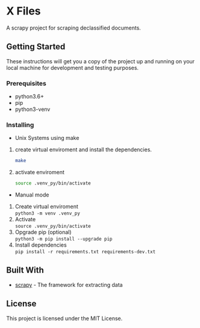 # X Files

A scrapy project for scraping declassified documents.

## Getting Started

These instructions will get you a copy of the project up and running on your local machine for development and testing purposes. 

### Prerequisites

- python3.6+
- pip
- python3-venv

### Installing

- Unix Systems using make

1. create virtual enviroment and install the dependencies.  
    ```bash
    make
    ```

2. activate enviroment
    ```bash
    source .venv_py/bin/activate
    ```

- Manual mode
1. Create virtual enviroment  
`python3 -m venv .venv_py`  
2. Activate  
`source .venv_py/bin/activate`
3. Opgrade pip (optional)   
`python3 -m pip install --upgrade pip`
4. Install dependencies  
`pip install -r requirements.txt requirements-dev.txt`


## Built With

* [scrapy](https://scrapy.org/) - The framework for extracting data

## License

This project is licensed under the MIT License.
